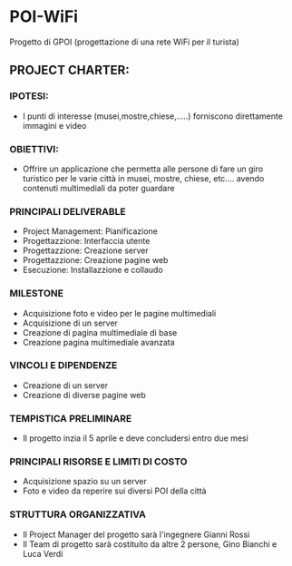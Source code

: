 # POI-WiFi      
Progetto di GPOI (progettazione di una rete WiFi per il turista)


## PROJECT CHARTER:

### IPOTESI:
- I punti di interesse (musei,mostre,chiese,.....) forniscono direttamente immagini e video 

### OBIETTIVI:
- Offrire un applicazione che permetta alle persone di fare un giro turistico per le varie città in musei, mostre, chiese, etc.... avendo contenuti multimediali da poter guardare

### PRINCIPALI DELIVERABLE
- Project Management: Pianificazione
- Progettazzione: Interfaccia utente
- Progettazzione: Creazione server  
- Progettazzione: Creazione pagine web
- Esecuzione: Installazzione e collaudo 

### MILESTONE
- Acquisizione foto e video per le pagine multimediali
- Acquisizione di un server
- Creazione di pagina multimediale di base
- Creazione pagina multimediale avanzata 

### VINCOLI E DIPENDENZE 
- Creazione di un server 
- Creazione di diverse pagine web

### TEMPISTICA PRELIMINARE
- Il progetto inzia il 5 aprile e deve concludersi entro due mesi

### PRINCIPALI RISORSE E LIMITI DI COSTO 
- Acquisizione spazio su un server
- Foto e video da reperire sui diversi POI della città 

### STRUTTURA ORGANIZZATIVA
- Il Project Manager del progetto sarà l'ingegnere Gianni Rossi 
- Il Team di progetto sarà costituito da altre 2 persone, Gino Bianchi e Luca Verdi
